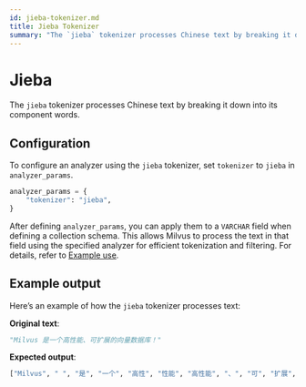 ```yaml
---
id: jieba-tokenizer.md
title: Jieba​ Tokenizer
summary: "The `jieba` tokenizer processes Chinese text by breaking it down into its component words.​"
---
```


# Jieba​

The `jieba` tokenizer processes Chinese text by breaking it down into its component words.​

## Configuration​

To configure an analyzer using the `jieba` tokenizer, set `tokenizer` to `jieba` in `analyzer_params`.​

```python
analyzer_params = {​
    "tokenizer": "jieba",​
}​
```

After defining `analyzer_params`, you can apply them to a `VARCHAR` field when defining a collection schema. This allows Milvus to process the text in that field using the specified analyzer for efficient tokenization and filtering. For details, refer to [Example use](analyzer-overview.md).​

## Example output​

Here’s an example of how the `jieba` tokenizer processes text:​

**Original text**:​

```python
"Milvus 是一个高性能、可扩展的向量数据库！"​
```

**Expected output**:​

```python
["Milvus", " ", "是", "一个", "高性", "性能", "高性能", "、", "可", "扩展", "的", "向量", "数据", "据库", "数据库", "！"]​
```